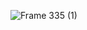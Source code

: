 ![Frame 335 (1)](https://user-images.githubusercontent.com/49600150/214178631-59bf22d1-ff2d-4980-9314-b57160c6c2df.png)
